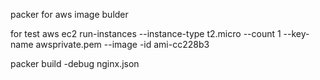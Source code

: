 packer for aws image bulder

for test
aws ec2 run-instances --instance-type t2.micro --count 1 --key-name awsprivate.pem --image -id ami-cc228b3

packer build -debug nginx.json